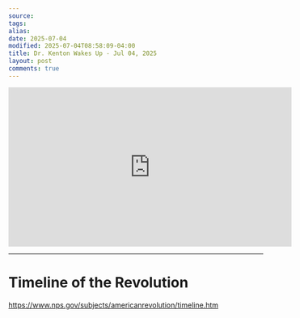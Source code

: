 ```yaml
---
source:
tags:
alias:
date: 2025-07-04
modified: 2025-07-04T08:58:09-04:00
title: Dr. Kenton Wakes Up - Jul 04, 2025
layout: post
comments: true
---
```


  

<iframe width="560" height="315" src="https://www.youtube.com/embed/isKwpeLRul8" title="YouTube video player" frameborder="0" allow="accelerometer; autoplay; clipboard-write; encrypted-media; gyroscope; picture-in-picture; web-share" allowfullscreen></iframe>



---



# Timeline of the Revolution
https://www.nps.gov/subjects/americanrevolution/timeline.htm 